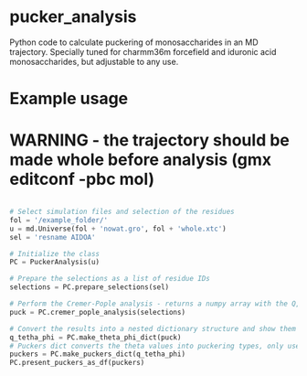 # pucker_analysis

Python code to calculate puckering of monosaccharides in an MD trajectory. 
Specially tuned for charmm36m forcefield and iduronic acid monosaccharides, but adjustable to any use.

# Example usage
# WARNING - the trajectory should be made whole before analysis (gmx editconf -pbc mol)

```python

# Select simulation files and selection of the residues
fol = '/example_folder/'
u = md.Universe(fol + 'nowat.gro', fol + 'whole.xtc')
sel = 'resname AIDOA'

# Initialize the class
PC = PuckerAnalysis(u)

# Prepare the selections as a list of residue IDs
selections = PC.prepare_selections(sel)

# Perform the Cremer-Pople analysis - returns a numpy array with the Q, theta, and phi values
puck = PC.cremer_pople_analysis(selections)

# Convert the results into a nested dictionary structure and show them as a DataFrame
q_tetha_phi = PC.make_theta_phi_dict(puck)
# Puckers dict converts the theta values into puckering types, only usefull for a handwaving classification of IdoA
puckers = PC.make_puckers_dict(q_tetha_phi)
PC.present_puckers_as_df(puckers)
```

